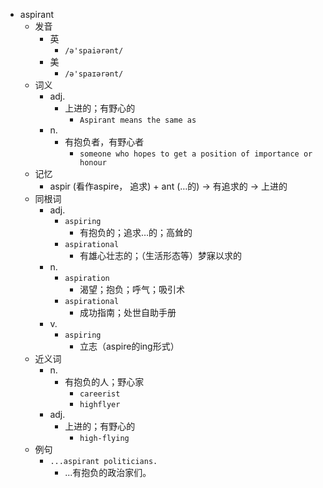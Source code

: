 - aspirant
  - 发音
    - 英
      - `/ə'spaiərənt/`
    - 美
      - `/ə'spaɪərənt/`
  - 词义
    - adj.
      - 上进的；有野心的
        - `Aspirant means the same as `
    - n.
      - 有抱负者，有野心者
        - `someone who hopes to get a position of importance or honour`
  - 记忆
    - aspir (看作aspire， 追求) + ant (…的) → 有追求的 → 上进的
  - 同根词
    - adj.
      - `aspiring`
        - 有抱负的；追求…的；高耸的
      - `aspirational`
        - 有雄心壮志的；（生活形态等）梦寐以求的
    - n.
      - `aspiration`
        - 渴望；抱负；呼气；吸引术
      - `aspirational`
        - 成功指南；处世自助手册
    - v.
      - `aspiring`
        - 立志（aspire的ing形式）
  - 近义词
    - n.
      - 有抱负的人；野心家
        - `careerist`
        - `highflyer`
    - adj.
      - 上进的；有野心的
        - `high-flying`
  - 例句
    - `...aspirant politicians.`
      - ...有抱负的政治家们。

